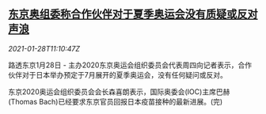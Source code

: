 <!--1611832996000-->
[东京奥组委称合作伙伴对于夏季奥运会没有质疑或反对声浪](https://cn.reuters.com/article/japan-tokyo-olympic-games-0128-idCNKBS29X1E0)
------

<div><i>2021-01-28T11:10:47Z</i></div><p>路透东京1月28日 - 主办2020东京奥运会组织委员会代表周四向记者表示，合作伙伴对于日本举办预定于7月展开的夏季奥运会，没有任何疑问或反对。</p><p>东京2020奥运会组织委员会会长森喜朗表示，国际奥委会(IOC)主席巴赫(Thomas Bach)已经要求东京官员回报日本疫苗接种的最新进展。(完)</p>
